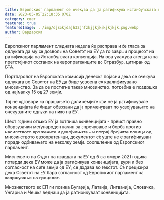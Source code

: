 ```yaml
---
title: Европскиот парламент се очекува да ја ратификува истанбулската конвенција
date: 2023-05-05T22:18:35.070Z
category: свет
featured: true
featuredImage: ../img/djsakjdajh32jhfzkjjkjkjkjkjkjk.png.webp
author: Вардарски
---
```


Европскиот парламент следната недела ќе расправа и ќе гласа за одлуката да му се дозволи на Советот на ЕУ да го заврши процесот на ратификација на Истанбулската конвенција. На ова укажува агендата за претстојниот состанок на европратениците во Стразбур, цитиран од БТА.

Портпаролот на Европската комисија денеска појасни дека се очекува одлуката во Советот на ЕУ да биде усвоена со квалификувано мнозинство. За да се постигне такво мнозинство, потребна е поддршка од најмалку 15 од 27 земји.

Тој не одговори на прашањето дали земјите кои не ја ратификувале конвенцијата ќе бидат обврзани да ја применуваат по усвојувањето на очекуваните одлуки на ниво на ЕУ.

Шест години откако ЕУ ја потпиша конвенцијата - првиот правно обврзувачки меѓународен начин за спречување и борба против насилството врз жените и девојчињата - и покрај бројните повици од мнозинството европратеници, документот сè уште не е ратификуван поради одбивањето на неколку земји. соопштение од Европскиот парламент.

Мислењето на Судот на правдата на ЕУ од 6 октомври 2021 година потврди дека ЕУ може да ја ратификува конвенцијата, дури и без согласност на сите земји од ЕУ, се додава во текстот. Се прецизира дека Советот на ЕУ бара согласност од Европскиот парламент за завршување на процесот.

Мнозинството во ЕП ги повика Бугарија, Латвија, Литванија, Словачка, Унгарија и Чешка веднаш да ја ратификуваат конвенцијата.
